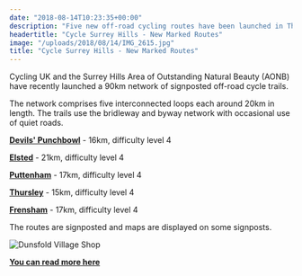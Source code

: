 ```yaml
---
date: "2018-08-14T10:23:35+00:00"
description: "Five new off-road cycling routes have been launched in The Surrey Hills"
headertitle: "Cycle Surrey Hills - New Marked Routes"
image: "/uploads/2018/08/14/IMG_2615.jpg"
title: "Cycle Surrey Hills - New Marked Routes"
---
```

Cycling UK and the Surrey Hills Area of Outstanding Natural Beauty (AONB) have recently launched a 90km network of signposted off-road cycle trails.

The network comprises five interconnected loops each around 20km in length. The trails use the bridleway and byway network with occasional use of quiet roads.

**[Devils' Punchbowl](https://www.surreyhills.org/discover-route/cycle-surrey-hills-devils-punch-bowl/)** - 16km, difficulty level 4

**[Elsted](https://www.surreyhills.org/discover-route/cycle-surrey-hills-elstead/)** - 21km, difficulty level 4

**[Puttenham](https://www.surreyhills.org/discover-route/cycle-surrey-hills-2/)** - 17km, difficulty level 4

**[Thursley](https://www.surreyhills.org/discover-route/cycle-surrey-hills-thursley/)** - 15km, difficulty level 4

**[Frensham](https://www.surreyhills.org/discover-route/cycle-surrey-hills/)** - 17km, difficulty level 4

The routes are signposted and maps are displayed on some signposts.

![Dunsfold Village Shop](/img/dunsfoldvs.jpg)

**[You can read more here](https://www.surreyhills.org/cycle-surrey-hills/)**
